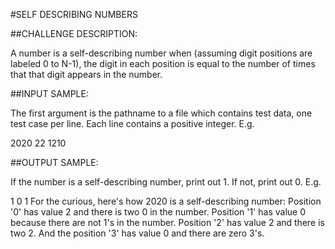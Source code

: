 #SELF DESCRIBING NUMBERS

##CHALLENGE DESCRIPTION:

A number is a self-describing number when (assuming digit positions are labeled 0 to N-1), the digit in each position is equal to the number of times that that digit appears in the number.

##INPUT SAMPLE:

The first argument is the pathname to a file which contains test data, one test case per line. Each line contains a positive integer. E.g.

2020
22
1210

##OUTPUT SAMPLE:

If the number is a self-describing number, print out 1. If not, print out 0. E.g.

1
0
1
For the curious, here's how 2020 is a self-describing number: Position '0' has value 2 and there is two 0 in the number. Position '1' has value 0 because there are not 1's in the number. Position '2' has value 2 and there is two 2. And the position '3' has value 0 and there are zero 3's.